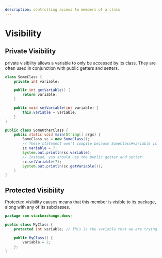```yaml
---
description: controlling access to members of a class
---
```


# Visibility

## Private Visibility

private visibility allows a variable to only be accessed by its class. They are often used in conjunction with public getters and setters.

```java
class SomeClass {
    private int variable;

    public int getVariable() {
        return variable;
    }

    public void setVariable(int variable) {
        this.variable = variable;
    }
}

public class SomeOtherClass {
    public static void main(String[] args) {
        SomeClass sc = new SomeClass();
        // These statement won't compile because SomeClass#variable is private:
        sc.variable = 7;
        System.out.println(sc.variable);
        // Instead, you should use the public getter and setter:
        sc.setVariable(7);
        System.out.println(sc.getVariable());
    }
}
```

## Protected Visibility

Protected visibility causes means that this member is visible to its package, along with any of its subclasses.

```java
package com.stackexchange.docs;

public class MyClass {
    protected int variable; // This is the variable that we are trying to access

    public MyClass() {
        variable = 2;
    };
}
```

